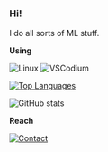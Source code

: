 ### Hi!

I do all sorts of ML stuff.

**Using**

![Linux](https://img.shields.io/badge/LFS-Linux%20From%20Scratch-yellow)
![VSCodium](https://img.shields.io/badge/VSCodium-Visual%20Studio%20Codium-blue)

[![Top Languages](https://github-readme-stats.vercel.app/api/top-langs/?username=AlpinDale&layout=compact&theme=github_dark&hide=ruby,html,scss,cmake,dockerfile)](https://github.com/anuraghazra/github-readme-stats)

![GitHub stats](https://github-readme-stats.vercel.app/api?username=AlpinDale&show_icons=true&theme=transparent)

**Reach**

[![Contact](https://img.shields.io/badge/-Email-darkslateblue?logo=Telegram&style=for-the-badge&logoColor=white)](mailto:alpin@alpindale.dev)
